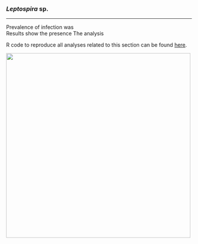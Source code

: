 ### *Leptospira* sp.
---------- 

Prevalence of infection was  
Results show the presence The analysis

R code to reproduce all analyses related to this section can be found [here](./Leptospira_R_code.Rmd).
    
<img src="https://user-images.githubusercontent.com/20196847/90186106-0eb41980-dd8e-11ea-941d-68988d116303.jpg" height="500" width="500" img align="center">



